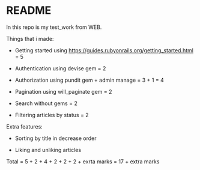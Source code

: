 # README

In this repo is my test_work from WEB.

Things that i made:

* Getting started using https://guides.rubyonrails.org/getting_started.html = 5

* Authentication using devise gem = 2

* Authorization using pundit gem + admin manage = 3 + 1 = 4

* Pagination using will_paginate gem = 2

* Search without gems = 2

* Filtering articles by status = 2

Extra features:

* Sorting by title in decrease order

* Liking and unliking articles

Total = 5 + 2 + 4 + 2 + 2 + 2 + exrta marks = 17 + extra marks
